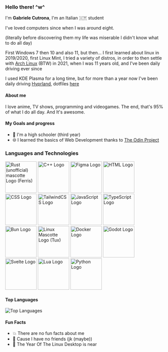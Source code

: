 ### Hello there! ^w^
I'm **Gabriele Cutrona**, I'm an Italian 🇮🇹 student

I've loved computers since when I was around eight.

(literally before discovering them my life was miserable I didn't know what to do all day)

First Windows 7 then 10 and also 11, but then...
I first learned about linux in 2019/2020, first Linux Mint, I tried a variety of distros, in order to then settle with [Arch Linux](https://archlinux.org) (BTW) in 2021,
when I was 11 years old, and I've been daily driving ever since

I used KDE Plasma for a long time, but for more than a year now I've been daily driving [Hyprland](https://hypr.land), dotfiles [here](https://github.com/Gabriele-Cutrona/.dotfiles)
#### About me
I love anime, TV shows, programming and videogames. The end, that's 95% of what I do all day. And It's awesome.

#### My Goals and progress
- 🏫 I'm a high schooler (third year)
- 🌐 I learned the basics of Web Development thanks to [The Odin Project](https://www.theodinproject.com)

### Languages and Technologies
<div>
	<img width="100" src="https://rustacean.net/assets/cuddlyferris.svg" alt="Rust (unofficial) mascotte Logo (Ferris)" />
	<img width="100" src="https://cdn.jsdelivr.net/gh/devicons/devicon@latest/icons/cplusplus/cplusplus-original.svg" alt="C++ Logo" />
	<img width="100" src="https://cdn.jsdelivr.net/gh/devicons/devicon@latest/icons/figma/figma-original.svg" alt="Figma Logo" />
	<img width="100" src="https://cdn.jsdelivr.net/gh/devicons/devicon@latest/icons/html5/html5-original.svg" alt="HTML Logo" />
	<img width="100" src="https://cdn.jsdelivr.net/gh/devicons/devicon@latest/icons/css3/css3-original.svg" alt="CSS Logo" />
	<img width="100" src="https://cdn.jsdelivr.net/gh/devicons/devicon@latest/icons/tailwindcss/tailwindcss-original.svg" alt="TailwindCSS Logo" />
	<img width="100" src="https://cdn.jsdelivr.net/gh/devicons/devicon@latest/icons/javascript/javascript-original.svg" alt="JavaScript Logo" />
	<img width="100" src="https://cdn.jsdelivr.net/gh/devicons/devicon@latest/icons/typescript/typescript-original.svg" alt="TypeScript Logo" />
	<img width="100" src="https://cdn.jsdelivr.net/gh/devicons/devicon@latest/icons/bun/bun-original.svg" alt="Bun Logo" />
	<img width="100" src="https://cdn.jsdelivr.net/gh/devicons/devicon@latest/icons/linux/linux-original.svg" alt="Linux Mascotte Logo (Tux)" />
	<img width="100" src="https://cdn.jsdelivr.net/gh/devicons/devicon@latest/icons/docker/docker-original.svg" alt="Docker Logo" />
	<img width="100" src="https://cdn.jsdelivr.net/gh/devicons/devicon@latest/icons/godot/godot-original.svg" alt="Godot Logo" />
	<img width="100" src="https://cdn.jsdelivr.net/gh/devicons/devicon@latest/icons/svelte/svelte-original.svg" alt="Svelte Logo" />
	<img width="100" src="https://cdn.jsdelivr.net/gh/devicons/devicon@latest/icons/lua/lua-original.svg" alt="Lua Logo" />
	<img width="100" src="https://cdn.jsdelivr.net/gh/devicons/devicon@latest/icons/python/python-original.svg" alt="Python Logo" />
</div>

#### Top Languages
![Top Languages](https://github-readme-stats.vercel.app/api/top-langs/?username=Gabriele-Cutrona&layout=compact&theme=catppuccin_mocha&0)

#### Fun Facts
- 💥 There are no fun facts about me
- 🙁 Cause I have no friends (jk (maybe))
- 🐧 The Year Of The Linux Desktop is near
